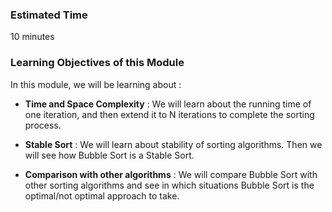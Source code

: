 ### Estimated Time
10 minutes

### Learning Objectives of this Module
In this module, we will be learning about :

- **Time and Space Complexity** : We will learn about the running time of one iteration, and then extend it to N iterations to complete the sorting process.

- **Stable Sort** : We will learn about stability of sorting algorithms. Then we will see how Bubble Sort is a Stable Sort.

- **Comparison with other algorithms** : We will compare Bubble Sort with other sorting algorithms and see in which situations Bubble Sort is the optimal/not optimal approach to take.

